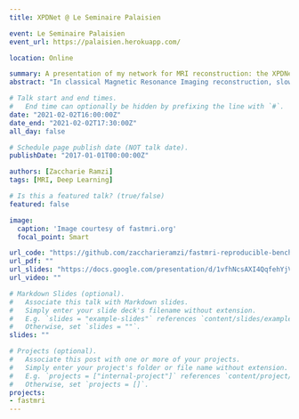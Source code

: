 ```yaml
---
title: XPDNet @ Le Seminaire Palaisien

event: Le Seminaire Palaisien
event_url: https://palaisien.herokuapp.com/

location: Online

summary: A presentation of my network for MRI reconstruction: the XPDNet.
abstract: "In classical Magnetic Resonance Imaging reconstruction, slow iterative non-linear algorithms using manually crafted priors are applied to obtain the anatomical image from under-sampled Fourier measurements. In addition they have to deal with an incomplete knowledge of the exact measurement operator. Deep Learning methods, and in particular, unrolled networks, have allowed to alleviate those issues. In this talk we will see how Deep Learning enables us to: i) learn an optimal optimization scheme, ii) learn a prior from the data and iii) learn how to refine our knowledge of the measurements operator. We show the results of this approach on the fastMRI 2020 brain reconstruction challenge where we secured the 2nd spot in both the 4x and 8x acceleration tracks."

# Talk start and end times.
#   End time can optionally be hidden by prefixing the line with `#`.
date: "2021-02-02T16:00:00Z"
date_end: "2021-02-02T17:30:00Z"
all_day: false

# Schedule page publish date (NOT talk date).
publishDate: "2017-01-01T00:00:00Z"

authors: [Zaccharie Ramzi]
tags: [MRI, Deep Learning]

# Is this a featured talk? (true/false)
featured: false

image:
  caption: 'Image courtesy of fastmri.org'
  focal_point: Smart

url_code: "https://github.com/zaccharieramzi/fastmri-reproducible-benchmark"
url_pdf: ""
url_slides: "https://docs.google.com/presentation/d/1vfhNcsAXI4QqfehYjVxaQ4H3GuanFy1jUg8Od5JcEOQ/edit?usp=sharing"
url_video: ""

# Markdown Slides (optional).
#   Associate this talk with Markdown slides.
#   Simply enter your slide deck's filename without extension.
#   E.g. `slides = "example-slides"` references `content/slides/example-slides.md`.
#   Otherwise, set `slides = ""`.
slides: ""

# Projects (optional).
#   Associate this post with one or more of your projects.
#   Simply enter your project's folder or file name without extension.
#   E.g. `projects = ["internal-project"]` references `content/project/deep-learning/index.md`.
#   Otherwise, set `projects = []`.
projects:
- fastmri
---
```

